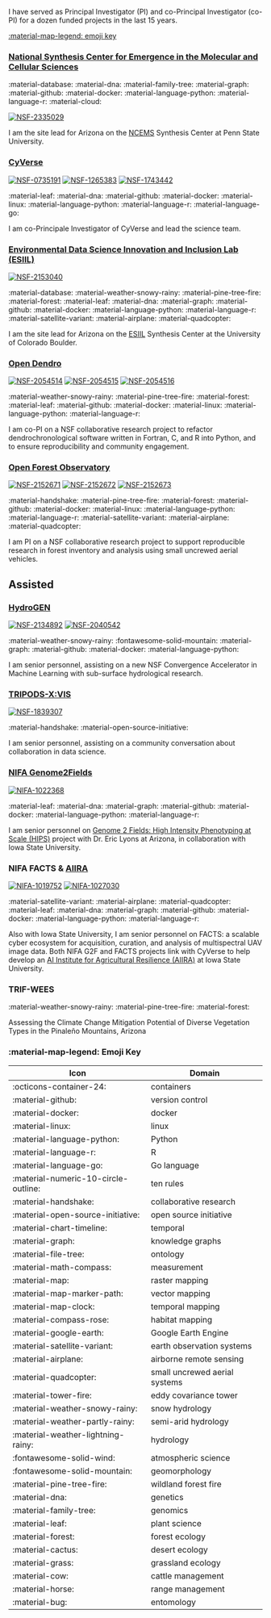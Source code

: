 I have served as Principal Investigator (PI) and co-Principal Investigator (co-PI) for a dozen funded projects in the last 15 years.

[:material-map-legend: emoji key](#emoji-key)

### [National Synthesis Center for Emergence in the Molecular and Cellular Sciences](https://ncems.psu.edu/)

:material-database: :material-dna: :material-family-tree: :material-graph: :material-github: :material-docker: :material-language-python: :material-language-r: :material-cloud:

[![NSF-2335029](https://img.shields.io/badge/NSF-2335029-blue.svg)](https://www.nsf.gov/awardsearch/showAward?AWD_ID=2335029)

I am the site lead for Arizona on the [NCEMS](https://ncems.psu.edu) Synthesis Center at Penn State University.

### [CyVerse](https://cyverse.org) 

[![NSF-0735191](https://img.shields.io/badge/NSF-0735191-blue.svg)](https://www.nsf.gov/awardsearch/showAward?AWD_ID=0735191) [![NSF-1265383](https://img.shields.io/badge/NSF-1265383-blue.svg)](https://www.nsf.gov/awardsearch/showAward?AWD_ID=1265383) [![NSF-1743442](https://img.shields.io/badge/NSF-1743442-blue.svg)](https://www.nsf.gov/awardsearch/showAward?AWD_ID=1743442)

:material-leaf: :material-dna: :material-github: :material-docker: :material-linux: :material-language-python: :material-language-r: :material-language-go:

I am co-Principale Investigator of CyVerse and lead the science team. 

### [Environmental Data Science Innovation and Inclusion Lab (ESIIL)](https://esiil.org)

[![NSF-2153040](https://img.shields.io/badge/NSF-2153040-blue.svg)](https://www.nsf.gov/awardsearch/showAward?AWD_ID=2153040)

:material-database: :material-weather-snowy-rainy: :material-pine-tree-fire: :material-forest: :material-leaf: :material-dna: :material-graph: :material-github: :material-docker: :material-language-python: :material-language-r: :material-satellite-variant: :material-airplane: :material-quadcopter:

I am the site lead for Arizona on the [ESIIL](https://esiil.org) Synthesis Center at the University of Colorado Boulder.

### [Open Dendro](https://opendendro.github.io/opendendro)

[![NSF-2054514](https://img.shields.io/badge/NSF-2054514-blue.svg)](https://nsf.gov/awardsearch/showAward?AWD_ID=2054514) [![NSF-2054515](https://img.shields.io/badge/NSF-2054515-blue.svg)](https://nsf.gov/awardsearch/showAward?AWD_ID=2054515) [![NSF-2054516](https://img.shields.io/badge/NSF-2054516-blue.svg)](https://nsf.gov/awardsearch/showAward?AWD_ID=2054516)

:material-weather-snowy-rainy: :material-pine-tree-fire: :material-forest: :material-leaf: :material-github: :material-docker: :material-linux: :material-language-python: :material-language-r:

I am co-PI on a NSF collaborative research project to refactor dendrochronological software written in Fortran, C, and R into Python, and to ensure reproducibility and community engagement.

### [Open Forest Observatory](https://openforestobservatory.org/)

[![NSF-2152671](https://img.shields.io/badge/NSF-2152671-blue.svg)](https://www.nsf.gov/awardsearch/showAward?AWD_ID=2152671) [![NSF-2152672](https://img.shields.io/badge/NSF-2152672-blue.svg)](https://www.nsf.gov/awardsearch/showAward?AWD_ID=2152672) [![NSF-2152673](https://img.shields.io/badge/NSF-2152673-blue.svg)](https://www.nsf.gov/awardsearch/showAward?AWD_ID=2152673)

:material-handshake: :material-pine-tree-fire: :material-forest: :material-github: :material-docker: :material-linux: :material-language-python: :material-language-r: :material-satellite-variant: :material-airplane: :material-quadcopter: 

I am PI on a NSF collaborative research project to support reproducible research in forest inventory and analysis using small uncrewed aerial vehicles. 

## Assisted 

### [HydroGEN](https://github.com/HydroFrame-ML)

[![NSF-2134892](https://img.shields.io/badge/NSF-2134892-blue.svg)](https://www.nsf.gov/awardsearch/showAward?AWD_ID=2134892) [![NSF-2040542](https://img.shields.io/badge/NSF-2040542-blue.svg)](https://nsf.gov/awardsearch/showAward?AWD_ID=2040542)

:material-weather-snowy-rainy: :fontawesome-solid-mountain: :material-graph: :material-github: :material-docker: :material-language-python:

I am senior personnel, assisting on a new NSF Convergence Accelerator in Machine Learning with sub-surface hydrological research.

### [TRIPODS-X:VIS](https://lemon-labs.github.io/)

[![NSF-1839307](https://img.shields.io/badge/NSF-1839307-blue.svg)](https://nsf.gov/awardsearch/showAward?AWD_ID=1839307)

:material-handshake: :material-open-source-initiative: 

I am senior personnel, assisting on a community conversation about collaboration in data science.

### [NIFA Genome2Fields](https://www.genomes2fields.org/home/)

[![NIFA-1022368](https://img.shields.io/badge/NIFA-1022368-green.svg)](https://portal.nifa.usda.gov/web/crisprojectpages/1022368-high-intensity-phenotyping-sitesa-multi-scale-multi-modal-sensing-and-sense-making-cyber-ecosystem-for-genomes-to-fields.htm)

:material-leaf: :material-dna: :material-graph: :material-github: :material-docker: :material-language-python: :material-language-r:

I am senior personnel on [Genome 2 Fields: High Intensity Phenotyping at Scale (HIPS)](https://www.genomes2fields.org/funded-projects/#high-intensity-phenotyping-sites) project with Dr. Eric Lyons at Arizona, in collaboration with Iowa State University.

### NIFA FACTS & [AIIRA](https://aiira.iastate.edu/) 

[![NIFA-1019752](https://img.shields.io/badge/NIFA-1019752-green.svg)](https://portal.nifa.usda.gov/web/crisprojectpages/1019752-facts-a-scalable-cyber-ecosystem-for-acquisition-curation-and-analysis-of-multispectral-uav-image-data.html) [![NIFA-1027030](https://img.shields.io/badge/NIFA-1027030-green.svg)](https://portal.nifa.usda.gov/web/crisprojectpages/1027030-ai-institute-aiira-ai-institute-for-resilient-agriculture.html)

:material-satellite-variant: :material-airplane: :material-quadcopter: :material-leaf: :material-dna: :material-graph: :material-github: :material-docker: :material-language-python: :material-language-r:

Also with Iowa State University, I am senior personnel on FACTS: a scalable cyber ecosystem for acquisition, curation, and analysis of multispectral UAV image data. Both NIFA G2F and FACTS projects link with CyVerse to help develop an [AI Institute for Agricultural Resilience (AIIRA)](https://aiira.iastate.edu/) at Iowa State University. 

### TRIF-WEES

:material-weather-snowy-rainy: :material-pine-tree-fire: :material-forest:

Assessing the Climate Change Mitigation Potential of Diverse Vegetation Types in the Pinaleño Mountains, Arizona

### :material-map-legend: Emoji Key

| Icon | Domain |
|------|--------|
| :octicons-container-24: | containers |
| :material-github: | version control |
| :material-docker: | docker | 
| :material-linux: | linux |
| :material-language-python: | Python |
| :material-language-r: | R |
| :material-language-go: | Go language |
| :material-numeric-10-circle-outline: | ten rules |
| :material-handshake: | collaborative research |
| :material-open-source-initiative: | open source initiative |
| :material-chart-timeline: | temporal |
| :material-graph: | knowledge graphs |
|  :material-file-tree: | ontology |
| :material-math-compass: | measurement |
| :material-map: | raster mapping | 
| :material-map-marker-path: | vector mapping |
| :material-map-clock: | temporal mapping |
| :material-compass-rose: | habitat mapping |
| :material-google-earth: | Google Earth Engine |
| :material-satellite-variant: | earth observation systems |
| :material-airplane: | airborne remote sensing | 
| :material-quadcopter: | small uncrewed aerial systems |
| :material-tower-fire: | eddy covariance tower |
| :material-weather-snowy-rainy: | snow hydrology |
| :material-weather-partly-rainy: | semi-arid hydrology |
| :material-weather-lightning-rainy: | hydrology |
| :fontawesome-solid-wind: | atmospheric science |
| :fontawesome-solid-mountain: | geomorphology |
| :material-pine-tree-fire: | wildland forest fire | 
| :material-dna: | genetics | 
| :material-family-tree: | genomics |
| :material-leaf: | plant science |
| :material-forest: | forest ecology |
| :material-cactus: | desert ecology |
| :material-grass: | grassland ecology |
| :material-cow: | cattle management |
| :material-horse: | range management |
| :material-bug: | entomology |
